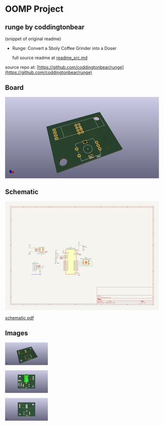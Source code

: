 # OOMP Project  
## runge  by coddingtonbear  
  
(snippet of original readme)  
  
- Runge: Convert a Sboly Coffee Grinder into a Doser  
  
  
  full source readme at [readme_src.md](readme_src.md)  
  
source repo at: [https://github.com/coddingtonbear/runge](https://github.com/coddingtonbear/runge)  
## Board  
  
[![working_3d.png](working_3d_600.png)](working_3d.png)  
## Schematic  
  
[![working_schematic.png](working_schematic_600.png)](working_schematic.png)  
  
[schematic pdf](working_schematic.pdf)  
## Images  
  
[![working_3d.png](working_3d_140.png)](working_3d.png)  
  
[![working_3d_back.png](working_3d_back_140.png)](working_3d_back.png)  
  
[![working_3d_front.png](working_3d_front_140.png)](working_3d_front.png)  
